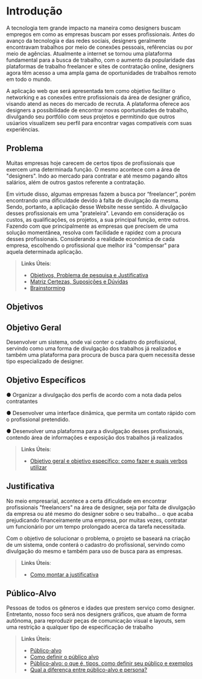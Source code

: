 # Introdução

A tecnologia tem grande impacto na maneira como designers buscam empregos em como as empresas buscam por esses profissionais. Antes do avanço da tecnologia e das redes sociais, designers geralmente encontravam trabalhos por meio  de conexões pessoais, refêrencias ou por meio de agências. Atualmente a internet se tornou uma plataforma fundamental para a busca de trabalho, com o aumento da popularidade das plataformas de trabalho freelancer e sites de contratação online, designers agora têm acesso a uma ampla gama de oportunidades de trabalhos remoto em todo o mundo. 

A aplicação web que será apresentada tem como objetivo facilitar o networking e as conexões entre profissionais da área de designer gráfico, visando atend as neces do mercado de recruta. A plataforma oferece aos designers a possibilidade de encontrar novas oportunidades de trabalho, divulgando seu portfólio com seus projetos e permitindo que outros usúarios visualizem seu perfil  para encontrar vagas compatíveis com suas experiências.


## Problema
Muitas empresas hoje carecem de certos tipos de profissionais que exercem
uma determinada função. O mesmo acontece com a área de "designers". Indo
ao mercado para contratar e até mesmo pagando altos salários, além de outros
gastos referente a contratação.

Em virtude disso, algumas empresas fazem a busca por “freelancer”, porém
encontrando uma dificuldade devido à falta de divulgação da mesma.
Sendo, portanto, a aplicação desse Website nesse sentido. A divulgação desses
profissionais em uma "prateleira". Levando em consideração os custos, as
qualificações, os projetos, a sua principal função, entre outros. Fazendo com
que principalmente as empresas que precisem de uma solução momentânea,
resolva com facilidade e rapidez com a procura desses profissionais.
Considerando a realidade econômica de cada empresa, escolhendo o
profissional que melhor irá "compensar" para aquela determinada aplicação.

> **Links Úteis**:
> - [Objetivos, Problema de pesquisa e Justificativa](https://medium.com/@versioparole/objetivos-problema-de-pesquisa-e-justificativa-c98c8233b9c3)
> - [Matriz Certezas, Suposições e Dúvidas](https://medium.com/educa%C3%A7%C3%A3o-fora-da-caixa/matriz-certezas-suposi%C3%A7%C3%B5es-e-d%C3%BAvidas-fa2263633655)
> - [Brainstorming](https://www.euax.com.br/2018/09/brainstorming/)

## Objetivos

## Objetivo Geral
Desenvolver um sistema, onde vai conter o cadastro do profissional, servindo
como uma forma de divulgação dos trabalhos já realizados e também uma
plataforma para procura de busca para quem necessita desse tipo especializado
de designer.

## Objetivo Específicos
● Organizar a divulgação dos perfis de acordo com a nota dada pelos
contratantes

● Desenvolver uma interface dinâmica, que permita um contato rápido com o
profissional pretendido.

● Desenvolver uma plataforma para a divulgação desses profissionais,
contendo área de informações e exposição dos trabalhos já realizados

> **Links Úteis**:
> - [Objetivo geral e objetivo específico: como fazer e quais verbos utilizar](https://blog.mettzer.com/diferenca-entre-objetivo-geral-e-objetivo-especifico/)

## Justificativa
No meio empresarial, acontece a certa dificuldade em encontrar profissionais
"freelancers" na área de designer, seja por falta de divulgação da empresa ou
até mesmo do designer sobre o seu trabalho… o que acaba prejudicando
financeiramente uma empresa, por muitas vezes, contratar um funcionário por
um tempo prolongado acerca da tarefa necessitada.

Com o objetivo de solucionar o problema, o projeto se baseará na criação de um
sistema, onde conterá o cadastro do profissional, servindo como divulgação do
mesmo e também para uso de busca para as empresas.


> **Links Úteis**:
> - [Como montar a justificativa](https://guiadamonografia.com.br/como-montar-justificativa-do-tcc/)

## Público-Alvo
Pessoas de todos os gêneros e idades que prestem serviço como designer.
Entretanto, nosso foco será nos designers gráficos, que atuam de forma
autônoma, para reproduzir peças de comunicação visual e layouts, sem uma
restrição a qualquer tipo de especificação de trabalho


> **Links Úteis**:
> - [Público-alvo](https://blog.hotmart.com/pt-br/publico-alvo/)
> - [Como definir o público alvo](https://exame.com/pme/5-dicas-essenciais-para-definir-o-publico-alvo-do-seu-negocio/)
> - [Público-alvo: o que é, tipos, como definir seu público e exemplos](https://klickpages.com.br/blog/publico-alvo-o-que-e/)
> - [Qual a diferença entre público-alvo e persona?](https://rockcontent.com/blog/diferenca-publico-alvo-e-persona/)
